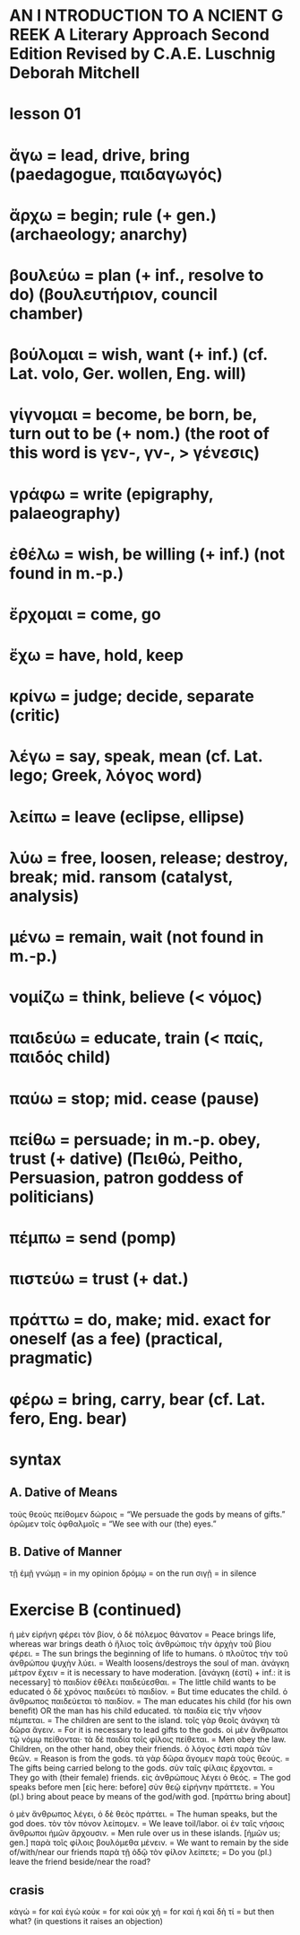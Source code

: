 # AN I NTRODUCTION TO A NCIENT G REEK A Literary Approach Second Edition Revised by C.A.E. Luschnig Deborah Mitchell
# lesson 01

# ἄγω = lead, drive, bring (paedagogue, παιδαγωγός)
# ἄρχω = begin; rule (+ gen.) (archaeology; anarchy)
# βουλεύω = plan (+ inf., resolve to do) (βουλευτήριον, council chamber)
# βούλομαι = wish, want (+ inf.) (cf. Lat. volo, Ger. wollen, Eng. will)
# γίγνομαι = become, be born, be, turn out to be (+ nom.) (the root of this word is γεν‐, γν‐, > γένεσις)
# γράφω = write (epigraphy, palaeography)
# ἐθέλω = wish, be willing (+ inf.) (not found in m.-p.)
# ἔρχομαι = come, go
# ἔχω = have, hold, keep
# κρίνω = judge; decide, separate (critic)
# λέγω = say, speak, mean (cf. Lat. lego; Greek, λόγος word)
# λείπω = leave (eclipse, ellipse)
# λύω = free, loosen, release; destroy, break; mid. ransom (catalyst, analysis)
# μένω = remain, wait (not found in m.-p.)
# νομίζω = think, believe (< νόμος)
# παιδεύω = educate, train (< παίς, παιδός child)
# παύω = stop; mid. cease (pause)
# πείθω = persuade; in m.-p. obey, trust (+ dative) (Πειθώ, Peitho, Persuasion, patron goddess of politicians)
# πέμπω = send (pomp)
# πιστεύω = trust (+ dat.)
# πράττω = do, make; mid. exact for oneself (as a fee) (practical, pragmatic)
# φέρω = bring, carry, bear (cf. Lat. fero, Eng. bear)

# syntax
## A. Dative of Means
τοὺς θεοὺς πείθομεν δώροις = “We persuade the gods by means of gifts.”
ὁρῶμεν τοῖς ὀφθαλμοῖς = “We see with our (the) eyes.”
## B. Dative of Manner
τῇ ἐμῇ γνώμῃ = in my opinion
δρόμῳ = on the run
σιγῇ = in silence

# Exercise B (continued)
ἡ μὲν εἰρήνη φέρει τὸν βίον, ὁ δὲ πόλεμος θάνατον =  Peace brings life, whereas war brings death
ὁ ἥλιος τοῖς ἀνθρώποις τὴν ἀρχὴν τοῦ βίου φέρει. = The sun brings the beginning of life to humans.
ὁ πλοῦτος τὴν τοῦ ἀνθρώπου ψυχὴν λύει. = Wealth loosens/destroys the soul of man.
ἀνάγκη μέτρον ἔχειν = it is necessary to have moderation. [ἀνάγκη (ἐστί) + inf.: it is necessary]
τὸ παιδίον ἐθέλει παιδεύεσθαι. = The little child wants to be educated
ὁ δὲ χρόνος παιδεύει τὸ παιδίον. = But time educates the child.
ὁ ἄνθρωπος παιδεύεται τὸ παιδίον. = The man educates his child (for his own benefit) OR the man has his child educated.
τὰ παιδία εἰς τὴν νῆσον πέμπεται. = The children are sent to the island.
τοῖς γὰρ θεοῖς ἀνάγκη τὰ δῶρα ἄγειν. = For it is necessary to lead gifts to the gods.
οἱ μὲν ἄνθρωποι τῷ νόμῳ πείθονται· τὰ δὲ παιδία τοῖς φίλοις πείθεται. = Men obey the law. Children, on the other hand, obey their friends.
ὁ λόγος ἐστὶ παρὰ τῶν θεῶν. = Reason is from the gods.
τὰ γὰρ δῶρα ἄγομεν παρὰ τοὺς θεούς. = The gifts being carried belong to the gods.
σὺν ταῖς φίλαις ἔρχονται. = They go with (their female) friends.
εἰς ἀνθρώπους λέγει ὁ θεός. = The god speaks before men [εἰς here: before]
σὺν θεῷ εἰρήνην πράττετε. = You (pl.) bring about peace by means of the god/with god. [πράττω bring about]

ὁ μὲν ἄνθρωπος λέγει, ὁ δὲ θεὸς πράττει. = The human speaks, but the god does​. τὸν
τὸν πόνον λείπομεν. =  We leave toil/labor.
οἱ ἐν ταῖς νήσοις ἄνθρωποι ἡμῶν ἄρχουσιν. = Men rule over us in these islands. [ἡμῶν us; gen.]
παρὰ τοῖς φίλοις βουλόμεθα μένειν. = We want to remain by the side of/with/near our friends
παρὰ τῇ ὁδῷ τὸν φίλον λείπετε; = Do you (pl.) leave the friend beside/near the road?

## crasis
κἀγώ = for καὶ ἐγώ
κοὐκ = for καὶ οὐκ
χἠ = for καὶ ἡ
καὶ δὴ τί = but then what? (in questions it raises an objection)

